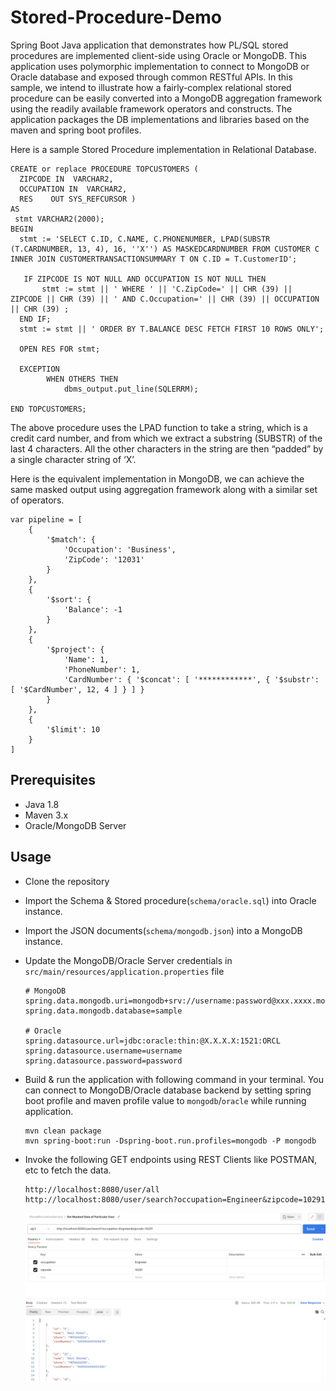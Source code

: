 # Stored-Procedure-Demo
Spring Boot Java application that demonstrates how PL/SQL stored procedures are implemented client-side using Oracle or MongoDB. This application uses polymorphic implementation to connect to MongoDB or Oracle database and exposed through common RESTful APIs. In this sample, we intend to illustrate how a fairly-complex relational stored procedure can be easily converted into a MongoDB aggregation framework using the readily available framework operators and constructs. The application packages the DB implementations and libraries based on the maven and spring boot profiles.

Here is a sample Stored Procedure implementation in Relational Database.
```
CREATE or replace PROCEDURE TOPCUSTOMERS (
  ZIPCODE IN  VARCHAR2,
  OCCUPATION IN  VARCHAR2,
  RES    OUT SYS_REFCURSOR )
AS
 stmt VARCHAR2(2000);
BEGIN
  stmt := 'SELECT C.ID, C.NAME, C.PHONENUMBER, LPAD(SUBSTR (T.CARDNUMBER, 13, 4), 16, ''X'') AS MASKEDCARDNUMBER FROM CUSTOMER C INNER JOIN CUSTOMERTRANSACTIONSUMMARY T ON C.ID = T.CustomerID';
              
   IF ZIPCODE IS NOT NULL AND OCCUPATION IS NOT NULL THEN 
       stmt := stmt || ' WHERE ' || 'C.ZipCode=' || CHR (39) || ZIPCODE || CHR (39) || ' AND C.Occupation=' || CHR (39) || OCCUPATION || CHR (39) ;
  END IF;
  stmt := stmt || ' ORDER BY T.BALANCE DESC FETCH FIRST 10 ROWS ONLY';  

  OPEN RES FOR stmt;
  
  EXCEPTION
        WHEN OTHERS THEN
            dbms_output.put_line(SQLERRM);

END TOPCUSTOMERS;
```
The above procedure uses the LPAD function to take a string, which is a credit card number, and from which we extract a substring (SUBSTR) of the last 4 characters. All the other characters in the string are then “padded” by a single character string of ‘X’.

Here is the equivalent implementation in MongoDB, we can achieve the same masked output using aggregation framework along with a similar set of operators.

```
var pipeline = [
    {
        '$match': {
            'Occupation': 'Business', 
            'ZipCode': '12031'
        }
    },
    {
        '$sort': {
            'Balance': -1
        }
    },
    {
        '$project': {
            'Name': 1, 
            'PhoneNumber': 1, 
            'CardNumber': { '$concat': [ '************', { '$substr': [ '$CardNumber', 12, 4 ] } ] }
        }
    }, 
    {
        '$limit': 10
    }
]
```

## Prerequisites
* Java 1.8
* Maven 3.x
* Oracle/MongoDB Server

## Usage

* Clone the repository 
* Import the Schema & Stored procedure(`schema/oracle.sql`) into Oracle instance.
* Import the JSON documents(`schema/mongodb.json`) into a MongoDB instance.
* Update the MongoDB/Oracle Server credentials in `src/main/resources/application.properties` file
    ```
    # MongoDB
    spring.data.mongodb.uri=mongodb+srv://username:password@xxx.xxxx.mongodb.net
    spring.data.mongodb.database=sample

    # Oracle
    spring.datasource.url=jdbc:oracle:thin:@X.X.X.X:1521:ORCL
    spring.datasource.username=username
    spring.datasource.password=password
    ```
* Build & run the application with following command in your terminal. You can connect to MongoDB/Oracle database backend by setting spring boot profile and maven profile value to  `mongodb`/`oracle` while running application. 
    ```
    mvn clean package
    mvn spring-boot:run -Dspring-boot.run.profiles=mongodb -P mongodb
    ```

* Invoke the following GET endpoints using REST Clients like POSTMAN, etc to fetch the data.
    ```
    http://localhost:8080/user/all
    http://localhost:8080/user/search?occupation=Engineer&zipcode=10291
    ```

    ![REST CALL](/images/db-call.png)